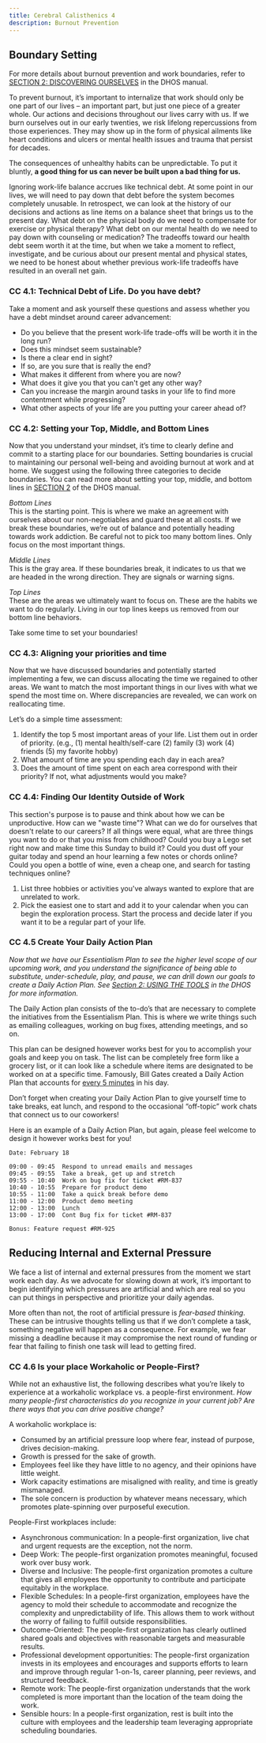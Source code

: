 ```yaml
---
title: Cerebral Calisthenics 4
description: Burnout Prevention
---
```


## Boundary Setting
For more details about burnout prevention and work boundaries, refer to [SECTION 2: DISCOVERING OURSELVES](/os/section2/discovering-ourselves) in the DHOS manual.

To prevent burnout, it’s important to internalize that work should only be one part of our lives – an important part, but just one piece of a greater whole. Our actions and decisions throughout our lives carry with us. If we burn ourselves out in our early twenties, we risk lifelong repercussions from those experiences. They may show up in the form of physical ailments like heart conditions and ulcers or mental health issues and trauma that persist for decades. 

The consequences of unhealthy habits can be unpredictable. To put it bluntly, **a good thing for us can never be built upon a bad thing for us.** 

Ignoring work-life balance accrues like technical debt. At some point in our lives, we will need to pay down that debt before the system becomes completely unusable. In retrospect, we can look at the history of our decisions and actions as line items on a balance sheet that brings us to the present day. What debt on the physical body do we need to compensate for exercise or physical therapy? What debt on our mental health do we need to pay down with counseling or medication? The tradeoffs toward our health debt seem worth it at the time, but when we take a moment to reflect, investigate, and be curious about our present mental and physical states, we need to be honest about whether previous work-life tradeoffs have resulted in an overall net gain. 

### CC 4.1: Technical Debt of Life. Do you have debt?  
Take a moment and ask yourself these questions and assess whether you have a debt mindset around career advancement:  
- Do you believe that the present work-life trade-offs will be worth it in the long run? 
- Does this mindset seem sustainable? 
- Is there a clear end in sight? 
- If so, are you sure that is really the end? 
- What makes it different from where you are now? 
- What does it give you that you can't get any other way? 
- Can you increase the margin around tasks in your life to find more contentment while progressing? 
- What other aspects of your life are you putting your career ahead of? 


### CC 4.2: Setting your Top, Middle, and Bottom Lines
Now that you understand your mindset, it’s time to clearly define and commit to a starting place for our boundaries. Setting boundaries is crucial to maintaining our personal well-being and avoiding burnout at work and at home. We suggest using the following three categories to decide boundaries. You can read more about setting your top, middle, and bottom lines in [SECTION 2](/os/section2/top-middle-bottom-lines) of the DHOS manual. 

<em>Bottom Lines</em>  
This is the starting point. This is where we make an agreement with ourselves about our non-negotiables and guard these at all costs. If we break these boundaries, we’re out of balance and potentially heading towards work addiction. Be careful not to pick too many bottom lines. Only focus on the most important things. 

<em>Middle Lines</em>  
This is the gray area. If these boundaries break, it indicates to us that we are headed in the wrong direction. They are signals or warning signs. 

<em>Top Lines</em>  
These are the areas we ultimately want to focus on. These are the habits we want to do regularly. Living in our top lines keeps us removed from our bottom line behaviors. 

Take some time to set your boundaries!


### CC 4.3: Aligning your priorities and time
Now that we have discussed boundaries and potentially started implementing a few, we can discuss allocating the time we regained to other areas. We want to match the most important things in our lives with what we spend the most time on. Where discrepancies are revealed, we can work on reallocating time. 

Let’s do a simple time assessment:
1. Identify the top 5 most important areas of your life. List them out in order of priority. (e.g., (1) mental health/self-care (2) family (3) work (4) friends (5) my favorite hobby) 
2. What amount of time are you spending each day in each area? 
3. Does the amount of time spent on each area correspond with their priority? If not, what adjustments would you make?


### CC 4.4: Finding Our Identity Outside of Work
This section's purpose is to pause and think about how we can be unproductive. How can we "waste time"? What can we do for ourselves that doesn't relate to our careers? If all things were equal, what are three things you want to do or that you miss from childhood? Could you buy a Lego set right now and make time this Sunday to build it? Could you dust off your guitar today and spend an hour learning a few notes or chords online? Could you open a bottle of wine, even a cheap one, and search for tasting techniques online? 

1. List three hobbies or activities you've always wanted to explore that are unrelated to work. 
2. Pick the easiest one to start and add it to your calendar when you can begin the exploration process. Start the process and decide later if you want it to be a regular part of your life.

### CC 4.5 Create Your Daily Action Plan
<em>Now that we have our Essentialism Plan to see the higher level scope of our upcoming work, and you understand the significance of being able to substitute, under-schedule, play, and pause,  we can drill down our goals to create a Daily Action Plan. See [Section 2: USING THE TOOLS](/os/section2/using-the-tools) in the DHOS for more information.</em> 

The Daily Action plan consists of the to-do’s that are necessary to complete the initiatives from the Essentialism Plan. This is where we write things such as emailing colleagues, working on bug fixes, attending meetings, and so on.

This plan can be designed however works best for you to accomplish your goals and keep you on task. The list can be completely free form like a grocery list, or it can look like a schedule where items are designated to be worked on at a specific time. Famously, Bill Gates created a Daily Action Plan that accounts for [every 5 minutes](https://www.businessinsider.com/bill-gates-elon-musk-scheduling-habit-2017-8#:~:text=Gates%20and%20Musk%20are%20both,intensive%20scheduling%20keeps%20you%20accountable.) in his day.

Don’t forget when creating your Daily Action Plan to give yourself time to take breaks, eat lunch, and respond to the occasional “off-topic” work chats that connect us to our coworkers!

Here is an example of a Daily Action Plan, but again, please feel welcome to design it however works best for you!

```
Date: February 18

09:00 - 09:45  Respond to unread emails and messages
09:45 - 09:55  Take a break, get up and stretch
09:55 - 10:40  Work on bug fix for ticket #RM-837
10:40 - 10:55  Prepare for product demo
10:55 - 11:00  Take a quick break before demo
11:00 - 12:00  Product demo meeting
12:00 - 13:00  Lunch
13:00 - 17:00  Cont Bug fix for ticket #RM-837

Bonus: Feature request #RM-925
```

## Reducing Internal and External Pressure
We face a list of internal and external pressures from the moment we start work each day. As we advocate for slowing down at work, it’s important to begin identifying which pressures are artificial and which are real so you can put things in perspective and prioritize your daily agendas. 

More often than not, the root of artificial pressure is <em>fear-based thinking</em>. These can be intrusive thoughts telling us that if we don’t complete a task, something negative will happen as a consequence. For example, we fear missing a deadline because it may compromise the next round of funding or fear that failing to finish one task will lead to getting fired. 

### CC 4.6 Is your place Workaholic or People-First? 
While not an exhaustive list, the following describes what you’re likely to experience at a workaholic workplace vs. a people-first environment. <em>How many people-first characteristics do you recognize in your current job? Are there ways that you can drive positive change?</em> 

A workaholic workplace is:  
- Consumed by an artificial pressure loop where fear, instead of purpose, drives decision-making. 
- Growth is pressed for the sake of growth. 
- Employees feel like they have little to no agency, and their opinions have little weight.
- Work capacity estimations are misaligned with reality, and time is greatly mismanaged.
- The sole concern is production by whatever means necessary, which promotes plate-spinning over purposeful execution.

People-First workplaces include:  
- Asynchronous communication: In a people-first organization, live chat and urgent requests are the exception, not the norm. 
- Deep Work: The people-first organization promotes meaningful, focused work over busy work. 
- Diverse and Inclusive: The people-first organization promotes a culture that gives all employees the opportunity to contribute and participate equitably in the workplace. 
- Flexible Schedules: In a people-first organization, employees have the agency to mold their schedule to accommodate and recognize the complexity and unpredictability of life. This allows them to work without the worry of failing to fulfill outside responsibilities. 
- Outcome-Oriented: The people-first organization has clearly outlined shared goals and objectives with reasonable targets and measurable results.  
- Professional development opportunities: The people-first organization invests in its employees and encourages and supports efforts to learn and improve through regular 1-on-1s, career planning, peer reviews, and structured feedback. 
- Remote work: The people-first organization understands that the work completed is more important than the location of the team doing the work.
- Sensible hours: In a people-first organization, rest is built into the culture with employees and the leadership team leveraging appropriate scheduling boundaries. 


